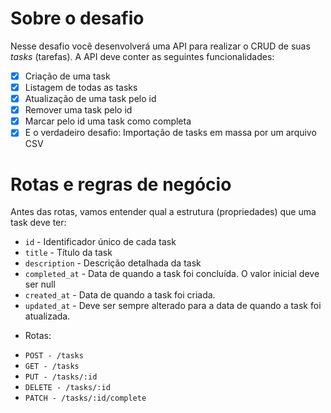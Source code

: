 # Sobre o desafio

Nesse desafio você desenvolverá uma API para realizar o CRUD de suas *tasks* (tarefas).
A API deve conter as seguintes funcionalidades:

- [x] Criação de uma task
- [x] Listagem de todas as tasks
- [x] Atualização de uma task pelo id
- [x] Remover uma task pelo id
- [x] Marcar pelo id uma task como completa 
- [x] E o verdadeiro desafio: Importação de tasks em massa por um arquivo CSV

# Rotas e regras de negócio

Antes das rotas, vamos entender qual a estrutura (propriedades) que uma task deve ter:

* `id` - Identificador único de cada task
* `title` - Título da task
* `description` - Descrição detalhada da task
* `completed_at` - Data de quando a task foi concluída. O valor inicial deve ser null
* `created_at` - Data de quando a task foi criada.
* `updated_at` - Deve ser sempre alterado para a data de quando a task foi atualizada.

- Rotas:

* `POST - /tasks`
* `GET - /tasks`
* `PUT - /tasks/:id`
* `DELETE - /tasks/:id`
* `PATCH - /tasks/:id/complete`